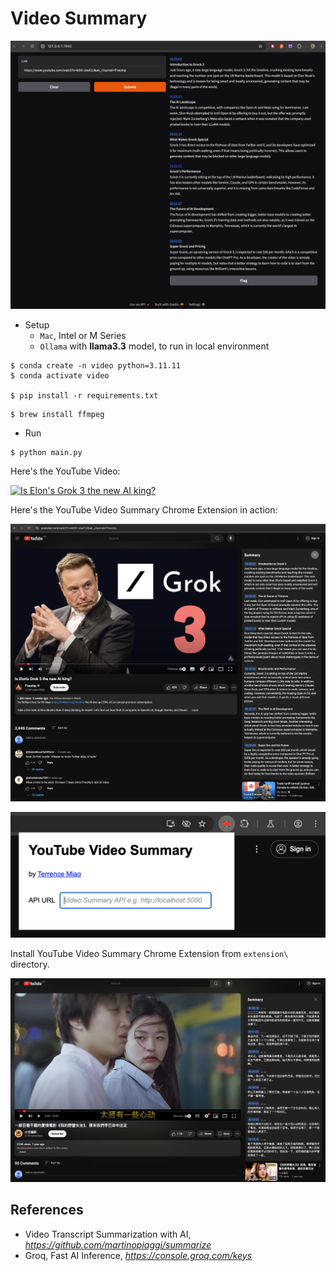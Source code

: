 Video Summary
=============

![Video Summary](Video%20Summary.png)

- Setup
  - `Mac`, Intel or M Series
  - `Ollama` with **llama3.3** model, to run in local environment

```
$ conda create -n video python=3.11.11
$ conda activate video

$ pip install -r requirements.txt
```

```
$ brew install ffmpeg
```

- Run

```
$ python main.py
```

Here's the YouTube Video:

[![Is Elon's Grok 3 the new AI king?](https://img.youtube.com/vi/b0XI-cbel1U/0.jpg)](https://www.youtube.com/watch?v=b0XI-cbel1U&ab_channel=Fireship)

Here's the YouTube Video Summary Chrome Extension in action:

![Video Summary in YouTube](Video%20Summary%20in%20YouTube.png)

![Video Summary Chrome Extension](Video%20Summary%20Chrome%20Extension.png)

Install YouTube Video Summary Chrome Extension from `extension\` directory.

![Video Summary in Chinese](Video%20Summary%20in%20Chinese.png)


References
----------

- Video Transcript Summarization with AI, _https://github.com/martinopiaggi/summarize_
- Groq, Fast AI Inference, _https://console.groq.com/keys_
